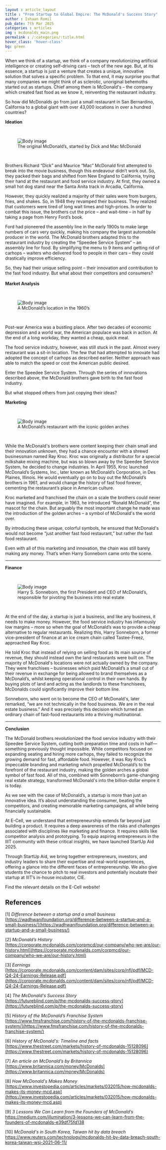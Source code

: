```yaml
---
layout : article_layout
title : "From Startup to Global Empire: The McDonald's Success Story"
author : Ishaan Romil
pub_date: 7th Mar 2025
categories : articles
img : mcdonalds_main.png
permalink : /:categories/:title.html
hover_class: 'hover-class'
bg: green
---
```


<div class="drop-cap">When we think of a startup, we think of a company revolutionizing artificial intelligence or creating self-driving cars – tech of the new age. But, at its essence, a startup is just a venture that creates a unique, innovative solution that solves a specific problem. To that end, it may surprise you that many companies we might think of as sclerotic, unoriginal behemoths started out as startups. Chief among them is McDonald's – the company which created fast food as we know it, reinventing the restaurant industry.</div>

So how did McDonalds go from just a small restaurant in San Bernardino, California to a global giant with over 43,000 locations in over a hundred countries?

**Ideation**

<br>
<div>
    <figure class="col-md-12">
        <img src="../../assets/imgs/articlesimages/mcdonalds_ideation.png" class="rounded img-fluid col-md-12" alt="Body image">
        <figcaption>The original McDonald’s, started by Dick and Mac McDonald</figcaption>
    </figure>
</div>
<br>

Brothers Richard “Dick” and Maurice “Mac” McDonald first attempted to break into the movie business, though this endeavour didn’t work out. So, they packed their bags and shifted from New England to California, trying their hand at the restaurant and food service industry. At first, they owned a small hot dog stand near the Santa Anita track in Arcadia, California.

However, they quickly realized a majority of their sales were from burgers, fries, and shakes. So, in 1948 they revamped their business. They realized that customers were tired of long wait times and high-prices. In order to combat this issue, the brothers cut the price – and wait-time – in half by taking a page from Henry Ford’s book.

Ford had pioneered the assembly line in the early 1900s to make large numbers of cars very quickly, making his company the largest automobile producer in the world. The McDonald brothers adapted this to the restaurant industry by creating the “Speedee Service System” – an assembly line for food. By simplifying the menu to 9 items and getting rid of carhops – waiters who delivered food to people in their cars – they could drastically improve efficiency.

So, they had their unique selling point – their innovation and contribution to the fast food industry. But what about their competitors and consumers?\
\
**Market Analysis**

<br>
<div>
    <figure class="col-md-12">
        <img src="../../assets/imgs/articlesimages/mcdonalds_market_analysis.png" class="rounded img-fluid col-md-12" alt="Body image">
        <figcaption>A McDonald’s location in the 1960’s</figcaption>
    </figure>
</div>
<br>

Post-war America was a bustling place. After two decades of economic depression and a world war, the American populace was back in action. At the end of a long workday, they wanted a cheap, quick meal.

The food service industry, however, was still stuck in the past. Almost every restaurant was a sit-in location. The few that had attempted to innovate had adopted the concept of carhops as described earlier. Neither approach was able to match the speed or cost the American public desired.

Enter the Speedee Service System. Through the series of innovations described above, the McDonald brothers gave birth to the fast food industry.

But what stopped others from just copying their ideas?

**Marketing**

<br>
<div>
    <figure class="col-md-12">
        <img src="../../assets/imgs/articlesimages/mcdonalds_marketing.png" class="rounded img-fluid col-md-12" alt="Body image">
        <figcaption>A McDonald’s restaurant with the iconic golden arches</figcaption>
    </figure>
</div>
<br>

While the McDonald's brothers were content keeping their chain small and their innovation unknown, they had a chance encounter with a shrewd businessman named Ray Kroc. Kroc was originally a distributor for a special milkshake mixing machine, but was so blown away by the Speedee Service System, he decided to change industries. In April 1955, Kroc launched McDonald’s Systems, Inc., later known as McDonald’s Corporation, in Des Plaines, Illinois. He would eventually go on to buy out the McDonald’s brothers in 1961, and would change the history of fast food forever, cementing the restaurant’s place in American culture.

Kroc marketed and franchised the chain on a scale the brothers could never have imagined. For example, in 1963, he introduced “Ronald McDonald”, the mascot for the chain. But arguably the most important change he made was the introduction of the golden arches – a symbol of McDonald's the world over.

By introducing these unique, colorful symbols, he ensured that McDonald's would not become “just another fast food restaurant,” but rather _the_ fast food restaurant.

Even with all of this marketing and innovation, the chain was still barely making any money. That’s when Harry Sonneborn came onto the scene.

********

**Finance**

<br>
<div>
    <figure class="col-md-12">
        <img src="../../assets/imgs/articlesimages/mcdonalds_finance.png" class="rounded img-fluid col-md-12" alt="Body image">
        <figcaption>Harry S. Sonneborn, the first President and CEO of McDonald’s, responsible for pivoting the business into real estate</figcaption>
    </figure>
</div>
<br>

At the end of the day, a startup is just a business, and like any business, it needs to make money. However, the food service industry has infamously low margins – more so when the goal of McDonald’s was to provide a cheap alternative to regular restaurants. Realizing this, Harry Sonneborn, a former vice-president of finance at an ice cream chain called Tastee-Freez, approached Ray Kroc.

He told Kroc that instead of relying on selling food as its main source of revenue, they should instead own the land restaurants were built on. The majority of McDonald's locations were not actually owned by the company. They were franchises – businesses which paid McDonald’s a small cut of their revenue in exchange for being allowed to brand themselves as a McDonald’s, whilst keeping operational control in their own hands. By buying plots of land and acting as the landlords to these franchisees, McDonalds could significantly improve their bottom line.

Sonneborn, who went on to become the CEO of McDonald's, later remarked, “we are not technically in the food business. We are in the real estate business.” And it was precisely this decision which turned an ordinary chain of fast-food restaurants into a thriving multinational.

********

**Conclusion**

The McDonald brothers revolutionized the food service industry with their Speedee Service System, cutting both preparation time and costs in half—something previously thought impossible. While competitors focused on expanding seating and hiring more carhops, they failed to recognize the growing demand for fast, affordable food. However, it was Ray Kroc’s impeccable branding and marketing which propelled McDonald’s to the forefront of the restaurant industry, making the golden arches a global symbol of fast food. All of this, combined with Sonneborn’s game-changing real estate strategy, transformed McDonald's into the billion-dollar empire it is today.

As we see with the case of McDonald’s, a startup is more than just an innovative idea. It’s about understanding the consumer, beating the competitors, and creating memorable marketing campaigns, all while being financially sustainable.

At E-Cell, we understand that entrepreneurship extends far beyond just building a product. It requires a deep awareness of the risks and challenges associated with disciplines like marketing and finance. It requires skills like competitor analysis and prototyping. To equip aspiring entrepreneurs in the IIIT community with these critical insights, we have launched StartUp Aid 2025.

Through StartUp Aid, we bring together entrepreneurs, investors, and industry leaders to share their expertise and real-world experiences, offering a glance into the different faces of entrepreneurship. We also give students the chance to pitch to real investors and potentially incubate their startup at IIIT’s in-house incubator, CIE.

Find the relevant details on the E-Cell website!

## References

[1] _Difference between a startup and a small business_<br>
[https://wadhwanifoundation.org/difference-between-a-startup-and-a-small-business/](https://wadhwanifoundation.org/difference-between-a-startup-and-a-small-business/)

[2] _McDonald’s History_<br>
[https://corporate.mcdonalds.com/corpmcd/our-company/who-we-are/our-history.html](https://corporate.mcdonalds.com/corpmcd/our-company/who-we-are/our-history.html)

[3] _Earnings_<br>
[https://corporate.mcdonalds.com/content/dam/sites/corp/nfl/pdf/MCD-Q4-24-Earnings-Release.pdf](https://corporate.mcdonalds.com/content/dam/sites/corp/nfl/pdf/MCD-Q4-24-Earnings-Release.pdf)

[4] _The McDonald's Success Story_<br>
[https://futureblind.com/p/the-mcdonalds-success-story](https://futureblind.com/p/the-mcdonalds-success-story)

[5] _History of the McDonald’s Franchise System_<br>
[https://www.fmsfranchise.com/history-of-the-mcdonalds-franchise-system/](https://www.fmsfranchise.com/history-of-the-mcdonalds-franchise-system/)

[6] _History of McDonald's: Timeline and facts_<br>
[https://www.thestreet.com/markets/history-of-mcdonalds-15128096](https://www.thestreet.com/markets/history-of-mcdonalds-15128096)

[7] _An article on McDonald’s by Britannica_<br>
[https://www.britannica.com/money/McDonalds](https://www.britannica.com/money/McDonalds)

[8] _How McDonald's Makes Money_<br>
[https://www.investopedia.com/articles/markets/032015/how-mcdonalds-makes-its-money-mcd.asp](https://www.investopedia.com/articles/markets/032015/how-mcdonalds-makes-its-money-mcd.asp)

[9] _3 Lessons We Can Learn from the Founders of McDonald’s_<br>
[https\://medium.com/illumination/3-lessons-we-can-learn-from-the-founders-of-mcdonalds-e39df75fd138](https\://medium.com/illumination/3-lessons-we-can-learn-from-the-founders-of-mcdonalds-e39df75fd138)

[10] _McDonald's in South Korea, Taiwan hit by data breach_<br>
[https\://www\.reuters.com/technology/mcdonalds-hit-by-data-breach-south-korea-taiwan-wsj-2021-06-11/](https\://www\.reuters.com/technology/mcdonalds-hit-by-data-breach-south-korea-taiwan-wsj-2021-06-11/)
